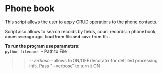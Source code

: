 # Phone book

This script allows the user to apply CRUD operations to the phone contacts.

Script also allows to search records by fields, count records in phone book,
count average age, load from file and save from file.


**To run the program use parameters**:  
    ```python
    filename
    ``` - Path to File  
>>*--verbose* - allows to ON/OFF decorator for detailed processing info. Pass "--verbose" to turn it ON
